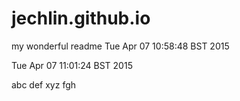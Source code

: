 jechlin.github.io
=================
my wonderful readme
Tue Apr 07 10:58:48 BST 2015

Tue Apr 07 11:01:24 BST 2015

abc
def
xyz
fgh
